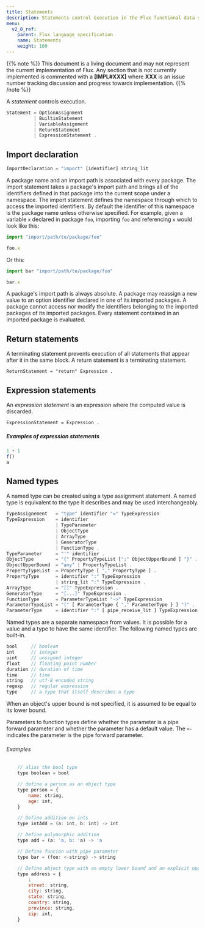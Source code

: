 ```yaml
---
title: Statements
description: Statements control execution in the Flux functional data scripting language.
menu:
  v2_0_ref:
    parent: Flux language specification
    name: Statements
    weight: 100
---
```


{{% note %}}
This document is a living document and may not represent the current implementation of Flux.
Any section that is not currently implemented is commented with a **[IMPL#XXX]** where
**XXX** is an issue number tracking discussion and progress towards implementation.
{{% /note %}}

A _statement_ controls execution.

```js
Statement = OptionAssignment
          | BuiltinStatement
          | VariableAssignment
          | ReturnStatement
          | ExpressionStatement .
```

## Import declaration

```js
ImportDeclaration = "import" [identifier] string_lit
```

A package name and an import path is associated with every package.
The import statement takes a package's import path and brings all of the identifiers
defined in that package into the current scope under a namespace.
The import statement defines the namespace through which to access the imported identifiers.
By default the identifier of this namespace is the package name unless otherwise specified.
For example, given a variable `x` declared in package `foo`, importing `foo` and referencing `x` would look like this:

```js
import "import/path/to/package/foo"

foo.x
```

Or this:

```js
import bar "import/path/to/package/foo"

bar.x
```

A package's import path is always absolute.
A package may reassign a new value to an option identifier declared in one of its imported packages.
A package cannot access nor modify the identifiers belonging to the imported packages of its imported packages.
Every statement contained in an imported package is evaluated.

## Return statements

A terminating statement prevents execution of all statements that appear after it in the same block.
A return statement is a terminating statement.

```
ReturnStatement = "return" Expression .
```
## Expression statements

An _expression statement_ is an expression where the computed value is discarded.

```
ExpressionStatement = Expression .
```

##### Examples of expression statements

```js
1 + 1
f()
a
```

## Named types

A named type can be created using a type assignment statement.
A named type is equivalent to the type it describes and may be used interchangeably.

```js
TypeAssignement   = "type" identifier "=" TypeExpression
TypeExpression    = identifier
                  | TypeParameter
                  | ObjectType
                  | ArrayType
                  | GeneratorType
                  | FunctionType .
TypeParameter     = "'" identifier .
ObjectType        = "{" PropertyTypeList [";" ObjectUpperBound ] "}" .
ObjectUpperBound  = "any" | PropertyTypeList .
PropertyTypeList  = PropertyType [ "," PropertyType ] .
PropertyType      = identifier ":" TypeExpression
                  | string_lit ":" TypeExpression .
ArrayType         = "[]" TypeExpression .
GeneratorType     = "[...]" TypeExpression .
FunctionType      = ParameterTypeList "->" TypeExpression
ParameterTypeList = "(" [ ParameterType { "," ParameterType } ] ")" .
ParameterType     = identifier ":" [ pipe_receive_lit ] TypeExpression .
```

Named types are a separate namespace from values.
It is possible for a value and a type to have the same identifier.
The following named types are built-in.

```js
bool     // boolean
int      // integer
uint     // unsigned integer
float    // floating point number
duration // duration of time
time     // time
string   // utf-8 encoded string
regexp   // regular expression
type     // a type that itself describes a type
```

When an object's upper bound is not specified, it is assumed to be equal to its lower bound.

Parameters to function types define whether the parameter is a pipe forward
parameter and whether the parameter has a default value.
The `<-` indicates the parameter is the pipe forward parameter.

###### Examples
```js
    // alias the bool type
    type boolean = bool

    // define a person as an object type
    type person = {
        name: string,
        age: int,
    }

    // Define addition on ints
    type intAdd = (a: int, b: int) -> int

    // Define polymorphic addition
    type add = (a: 'a, b: 'a) -> 'a

    // Define funcion with pipe parameter
    type bar = (foo: <-string) -> string

    // Define object type with an empty lower bound and an explicit upper bound
    type address = {
        ;
        street: string,
        city: string,
        state: string,
        country: string,
        province: string,
        zip: int,
    }
```
